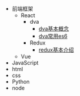 - 前端框架
  - React
    - dva
      - [dva基本概念](https://github.com/bai3/blog/projects/1#card-9676965)
      - [dva常用es6](https://github.com/bai3/blog/projects/1#card-9681159)
    - Redux
      - [redux基本介绍](https://github.com/bai3/blog/projects/1#card-9681159)
  - Vue
- JavaScript
- html
- css
- Python
- node
